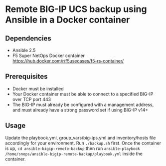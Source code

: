 # Remote BIG-IP UCS backup using Ansible in a Docker container

## Dependencies
- Ansible 2.5
- F5 Super NetOps Docker container https://hub.docker.com/r/f5usecases/f5-rs-container/

## Prerequisites
- Docker must be installed
- Your Docker container must be able to connect to a specified BIG-IP over TCP port 443
- The BIG-IP must already be configured with a management address, and must already have a strong password set if using BIG-IP v14+

## Usage
Update the playbook.yml, group_vars/big-ips.yml and inventory/hosts file accordingly for your environment. Run `./backup.sh` first. Once the container is up, `cd ansible-bigip-remote-backup` then run `ansible-playbook /home/snops/ansible-bigip-remote-backup/playbook.yml` inside the container.
